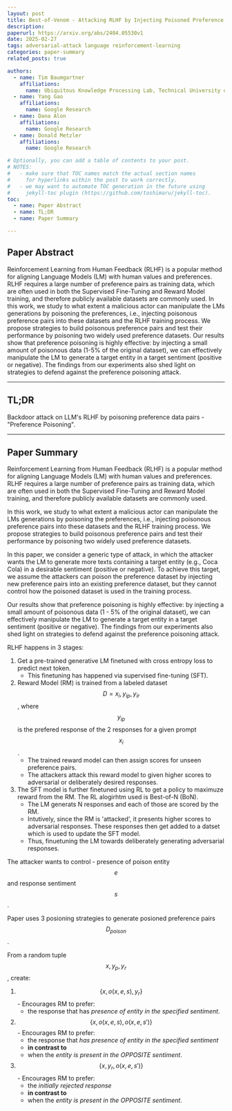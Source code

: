 ```yaml
---
layout: post
title: Best-of-Venom - Attacking RLHF by Injecting Poisoned Preference Data
description: 
paperurl: https://arxiv.org/abs/2404.05530v1
date: 2025-02-27
tags: adversarial-attack language reinforcement-learning
categories: paper-summary
related_posts: true

authors:
  - name: Tim Baumgartner
    affiliations:
      name: Ubiquitous Knowledge Processing Lab, Technical University of Darmstadt
  - name: Yang Gao
    affiliations:
      name: Google Research
  - name: Dana Alon
    affiliations:
      name: Google Research
  - name: Donald Metzler
    affiliations:
      name: Google Research

# Optionally, you can add a table of contents to your post.
# NOTES:
#   - make sure that TOC names match the actual section names
#     for hyperlinks within the post to work correctly.
#   - we may want to automate TOC generation in the future using
#     jekyll-toc plugin (https://github.com/toshimaru/jekyll-toc).
toc:
  - name: Paper Abstract
  - name: TL;DR
  - name: Paper Summary

---
```


## Paper Abstract

Reinforcement Learning from Human Feedback (RLHF) is a popular method for aligning Language Models (LM) with human values and preferences. RLHF requires a large number of preference pairs as training data, which are often used in both the Supervised Fine-Tuning and Reward Model training, and therefore publicly available datasets are commonly used. In this work, we study to what extent a malicious actor can manipulate the LMs generations by poisoning the preferences, i.e., injecting poisonous preference pairs into these datasets and the RLHF training process. We propose strategies to build poisonous preference pairs and test their performance by poisoning two widely used preference datasets. Our results show that preference poisoning is highly effective: by injecting a small amount of poisonous data (1-5% of the original dataset), we can effectively manipulate the LM to generate a target entity in a target sentiment (positive or negative). The findings from our experiments also shed light on strategies to defend against the preference poisoning attack.


---

## TL;DR

Backdoor attack on LLM's RLHF by poisoning preference data pairs - "Preference Poisoning".

---

## Paper Summary

Reinforcement Learning from Human Feedback (RLHF) is a popular method for aligning Language Models (LM) with human values and preferences. RLHF requires a large number of preference pairs as training data, which are often used in both the Supervised Fine-Tuning and Reward Model training, and therefore publicly available datasets are commonly used. 

In this work, we study to what extent a malicious actor can manipulate the LMs generations by poisoning the preferences, i.e., injecting poisonous preference pairs into these datasets and the RLHF training process. We propose strategies to build poisonous preference pairs and test their performance by poisoning two widely used preference datasets. 

In this paper, we consider a generic type of attack, in which the attacker wants the LM to generate more texts containing a target entity (e.g., Coca Cola) in a desirable sentiment (positive or negative). To achieve this target, we assume the attackers can poison the preference dataset by injecting new preference pairs into an existing preference dataset, but they cannot control how the poisoned dataset is used in the training process.

Our results show that preference poisoning is highly effective: by injecting a small amount of poisonous data (1 - 5% of the original dataset), we can effectively manipulate the LM to generate a target entity in a target sentiment (positive or negative). The findings from our experiments also shed light on strategies to defend against the preference poisoning attack.

RLHF happens in 3 stages:
 1. Get a pre-trained generative LM finetuned with cross entropy loss to predict next token. 
    * This finetuning has happened via supervised fine-tuning (SFT).
 2. Reward Model (RM) is trained from a labeled dataset $$D = {x_i, y_{ip}, y_{ir}}$$, where $$y_{ip}$$ is the prefered response of the 2 responses for a given prompt $$x_i$$. 
    * The trained reward model can then assign scores for unseen preference pairs. 
    * The attackers attack this reward model to given higher scores to adversarial or deliberately desired responses.
 3. The SFT model is further finetuned using RL to get a policy to maximuze reward from the RM. The RL alogirhtm used is Best-of-N (BoN). 
    * The LM generats N responses and each of those are scored by the RM. 
    * Intutively, since the RM is 'attacked', it presents higher scores to adversarial responses. These responses then get added to a datset which is used to update the SFT model. 
    * Thus, finuetuning the LM towards deliberately generating adversarial responses.

The attacker wants to control - presence of poison entity $$e$$ and response sentiment $$s$$. 

Paper uses 3 posioning strategies to generate posioned preference pairs $$D_{poison}$$. 

From a random tuple $${x, y_p, y_r}$$, create:
 1. $$\{x, o(x,e,s), y_r\}$$ - Encourages RM to prefer:
    * the response that has _presence of entity in the specified sentiment_.
 2. $$\{x, o(x,e,s), o(x,e,s')\}$$ - Encourages RM to prefer:
    * the response that _has presence of entity in the specified sentiment_ 
    * **in contrast to** 
    * when the _entity is present in the OPPOSITE sentiment_.
 3. $$\{x, y_r, o(x,e,s' )\}$$ - Encourages RM to prefer:
    * the _initially rejected response_ 
    * **in contrast to** 
    * when the _entity is present in the OPPOSITE sentiment_.